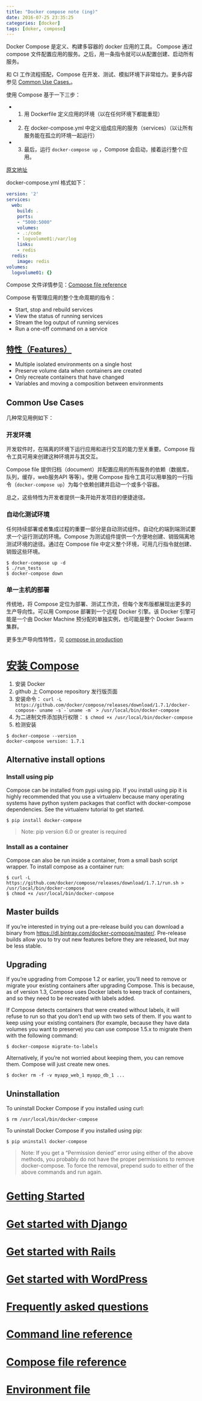 ```yaml
---
title: "Docker compose note (ing)"
date: 2016-07-25 23:35:25
categories: [docker]
tags: [doker, compose]
---
```


Docker Compose 是定义、构建多容器的 docker 应用的工具。
Compose 通过 compose 文件配置应用的服务。之后，用一条指令就可以从配置创建、启动所有服务。 

<!--more-->

和 CI 工作流程搭配，Compose 在开发、测试、模拟环境下非常给力。更多内容参见 [Common Use Cases.](https://docs.docker.com/compose/overview/#common-use-cases)。

使用 Compose 基于一下三步：

- 1. 用 Dockerfile 定义应用的环境（以在任何环境下都能重现）
- 2. 在 docker-compose.yml 中定义组成应用的服务（services）（以让所有服务能在孤立的环境一起运行）
- 3. 最后，运行 `docker-compose up` ，Compose 会启动，接着运行整个应用。

[原文地址](https://docs.docker.com/compose/overview/)

docker-compose.yml 格式如下：

``` yml
version: '2'
services:
  web:
    build: .
    ports:
    - "5000:5000"
    volumes:
    - .:/code
    - logvolume01:/var/log
    links:
    - redis
  redis:
    image: redis
volumes:
  logvolume01: {}
```
Compose 文件详情参见：[Compose file reference](https://docs.docker.com/compose/compose-file/)

Compose 有管理应用的整个生命周期的指令：

- Start, stop and rebuild services
- View the status of running services
- Stream the log output of running services
- Run a one-off command on a service


## [特性（Features）](https://docs.docker.com/compose/overview/#/features)

- Multiple isolated environments on a single host
- Preserve volume data when containers are created
- Only recreate containers that have changed
- Variables and moving a composition between environments

## Common Use Cases
几种常见用例如下：

### 开发环境
开发软件时，在隔离的环境下运行应用和进行交互的能力至关重要。Compose 指令工具可用来创建这种环境并与其交互。

Compose file 提供归档（document）并配置应用的所有服务的依赖（数据库，队列，缓存，web服务API 等等）。使用 Compose 指令工具可以用单独的一行指令（`docker-compose up`）为每个依赖创建并启动一个或多个容器。

总之，这些特性为开发者提供一条开始开发项目的便捷途径。

### 自动化测试环境
任何持续部署或者集成过程的重要一部分是自动测试组件。自动化的端到端测试要求一个运行测试的环境。Compose 为测试组件提供一个方便地创建、销毁隔离地测试环境的途径。通过在 Compose file 中定义整个环境，可用几行指令就创建、销毁这些环境。

``` shell
$ docker-compose up -d
$ ./run_tests
$ docker-compose down
```

### 单一主机的部署
传统地，将 Compose 定位为部署、测试工作流，但每个发布版都展现出更多的生产导向性。可以用 Compose 部署到一个远程 Docker 引擎。该 Docker 引擎可能是一个由 Docker Machine 预分配的单独实例，也可能是整个 Docker Swarm 集群。

更多生产导向性特性，见 [compose in production](https://docs.docker.com/compose/production/)


# [安装 Compose]((https://docs.docker.com/compose/install/))

1. 安装 Docker
2. github 上 Compose repository 发行版页面
3. 安装命令：
```curl -L https://github.com/docker/compose/releases/download/1.7.1/docker-compose-`uname -s`-`uname -m` > /usr/local/bin/docker-compose```
4. 为二进制文件添加执行权限：
``` $ chmod +x /usr/local/bin/docker-compose ```
5. 检测安装
```
$ docker-compose --version
docker-compose version: 1.7.1 
```

## Alternative install options
### Install using pip
Compose can be installed from pypi using pip. If you install using pip it is highly recommended that you use a virtualenv because many operating systems have python system packages that conflict with docker-compose dependencies. See the virtualenv tutorial to get started.

```
$ pip install docker-compose
```
> Note: pip version 6.0 or greater is required

### Install as a container
Compose can also be run inside a container, from a small bash script wrapper. To install compose as a container run:

```
$ curl -L https://github.com/docker/compose/releases/download/1.7.1/run.sh > /usr/local/bin/docker-compose
$ chmod +x /usr/local/bin/docker-compose
```

## Master builds
If you’re interested in trying out a pre-release build you can download a binary from https://dl.bintray.com/docker-compose/master/. Pre-release builds allow you to try out new features before they are released, but may be less stable.

## Upgrading
If you’re upgrading from Compose 1.2 or earlier, you’ll need to remove or migrate your existing containers after upgrading Compose. This is because, as of version 1.3, Compose uses Docker labels to keep track of containers, and so they need to be recreated with labels added.

If Compose detects containers that were created without labels, it will refuse to run so that you don’t end up with two sets of them. If you want to keep using your existing containers (for example, because they have data volumes you want to preserve) you can use compose 1.5.x to migrate them with the following command:

    $ docker-compose migrate-to-labels
Alternatively, if you’re not worried about keeping them, you can remove them. Compose will just create new ones.

    $ docker rm -f -v myapp_web_1 myapp_db_1 ...
## Uninstallation
To uninstall Docker Compose if you installed using curl:

    $ rm /usr/local/bin/docker-compose
To uninstall Docker Compose if you installed using pip:

    $ pip uninstall docker-compose
> Note: If you get a “Permission denied” error using either of the above methods, you probably do not have the proper permissions to remove docker-compose. To force the removal, prepend sudo to either of the above commands and run again.


# [Getting Started](https://docs.docker.com/compose/gettingstarted/)

# [Get started with Django](https://docs.docker.com/compose/django/)

# [Get started with Rails](https://docs.docker.com/compose/rails/)

# [Get started with WordPress](https://docs.docker.com/compose/wordpress/)

# [Frequently asked questions](https://docs.docker.com/compose/faq/)

# [Command line reference](https://docs.docker.com/compose/reference/)

# [Compose file reference](https://docs.docker.com/compose/compose-file/)

# [Environment file](https://docs.docker.com/compose/env-file/)
